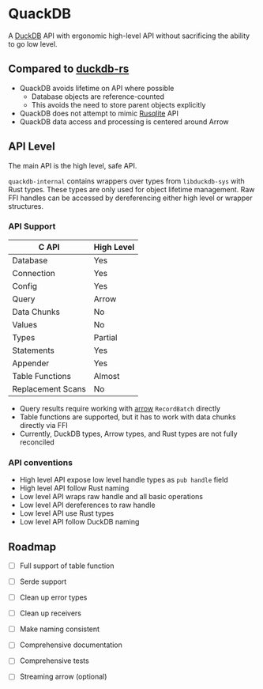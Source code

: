 # QuackDB

A [DuckDB](https://duckdb.org/) API with ergonomic high-level API without sacrificing the ability to go low level.

## Compared to [duckdb-rs](https://github.com/duckdb/duckdb-rs)

* QuackDB avoids lifetime on API where possible
  * Database objects are reference-counted
  * This avoids the need to store parent objects explicitly
* QuackDB does not attempt to mimic [Rusqlite](https://github.com/rusqlite/rusqlite) API
* QuackDB data access and processing is centered around Arrow

## API Level

The main API is the high level, safe API.

`quackdb-internal` contains wrappers over types from `libduckdb-sys` with Rust types.
These types are only used for object lifetime management.
Raw FFI handles can be accessed by dereferencing either high level or wrapper structures.

### API Support

| C API             | High Level |
| ----------------- | ---------- |
| Database          | Yes        |
| Connection        | Yes        |
| Config            | Yes        |
| Query             | Arrow      |
| Data Chunks       | No         |
| Values            | No         |
| Types             | Partial    |
| Statements        | Yes        |
| Appender          | Yes        |
| Table Functions   | Almost     |
| Replacement Scans | No         |

* Query results require working with [arrow](https://docs.rs/arrow/latest/arrow/) `RecordBatch` directly
* Table functions are supported, but it has to work with data chunks directly via FFI
* Currently, DuckDB types, Arrow types, and Rust types are not fully reconciled

### API conventions

* High level API expose low level handle types as `pub handle` field
* High level API follow Rust naming
* Low level API wraps raw handle and all basic operations
* Low level API dereferences to raw handle
* Low level API use Rust types
* Low level API follow DuckDB naming

## Roadmap

* [ ] Full support of table function
* [ ] Serde support
* [ ] Clean up error types
* [ ] Clean up receivers
* [ ] Make naming consistent
* [ ] Comprehensive documentation
* [ ] Comprehensive tests
* [ ] Streaming arrow (optional)

